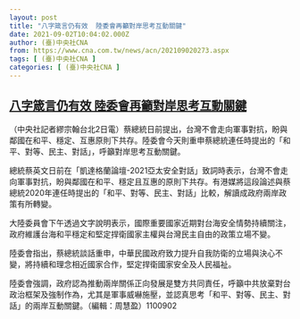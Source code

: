 ```yaml
---
layout: post
title: "八字箴言仍有效  陸委會再籲對岸思考互動關鍵"
date: 2021-09-02T10:04:02.000Z
author: (臺)中央社CNA
from: https://www.cna.com.tw/news/acn/202109020273.aspx
tags: [ (臺)中央社CNA ]
categories: [ (臺)中央社CNA ]
---
```

<!--1630577042000-->
[八字箴言仍有效  陸委會再籲對岸思考互動關鍵](https://www.cna.com.tw/news/acn/202109020273.aspx)
------

<div>
<div></div><div class="paragraph"><p>（中央社記者繆宗翰台北2日電）蔡總統日前提出，台灣不會走向軍事對抗，盼與鄰國在和平、穩定、互惠原則下共存。陸委會今天則重申蔡總統連任時提出的「和平、對等、民主、對話」，呼籲對岸思考互動關鍵。</p><p>總統蔡英文日前在「凱達格蘭論壇-2021亞太安全對話」致詞時表示，台灣不會走向軍事對抗，盼與鄰國在和平、穩定且互惠的原則下共存。有港媒將這段論述與蔡總統2020年連任時提出的「和平、對等、民主、對話」比較，解讀成政府兩岸政策有所轉變。</p><p>大陸委員會下午透過文字說明表示，國際重要國家近期對台海安全情勢持續關注，政府維護台海和平穩定和堅定捍衛國家主權與台灣民主自由的政策立場不變。</p><p>陸委會指出，蔡總統談話重申，中華民國政府致力提升自我防衛的立場與決心不變，將持續和理念相近國家合作，堅定捍衛國家安全及人民福祉。</p><p>陸委會強調，政府認為推動兩岸關係正向發展是雙方共同責任，呼籲中共放棄對台政治框架及強制作為，尤其是軍事威嚇施壓，並認真思考「和平、對等、民主、對話」的兩岸互動關鍵。（編輯：周慧盈）1100902</p></div>
</div>
